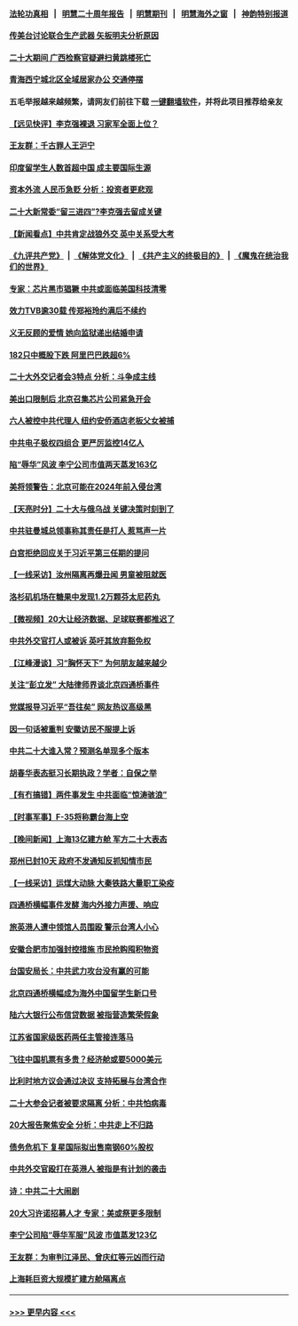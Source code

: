 #### [法轮功真相](https://github.com/gfw-breaker/truth/blob/master/README.md?t=0) &nbsp;&nbsp;|&nbsp;&nbsp; [明慧二十周年报告](https://github.com/gfw-breaker/mh-reports/blob/master/README.md?t=0) &nbsp;&nbsp;|&nbsp;&nbsp;[明慧期刊](https://github.com/gfw-breaker/mh-qikan) &nbsp;&nbsp;|&nbsp;&nbsp; [明慧海外之窗](https://github.com/gfw-breaker/mh-news/blob/master/README.md?t=0) &nbsp;&nbsp;|&nbsp;&nbsp; [神韵特别报道](https://github.com/gfw-breaker/mh-news/blob/master/shenyun.md?t=0)
#### [传美台讨论联合生产武器 矢板明夫分析原因](../pages/nsc413/n13849990.md?t=10211651) 
#### [二十大期间 广西检察官疑避扫黄跳楼死亡](../pages/nsc413/n13849972.md?t=10211651) 
#### [青海西宁城北区全域居家办公 交通停摆](../pages/nsc413/n13849960.md?t=10211651) 
#### 五毛举报越来越频繁，请网友们前往下载 [一键翻墙软件](https://github.com/gfw-breaker/ssr-accounts)，并将此项目推荐给亲友
#### [【远见快评】李克强裸退 习家军全面上位？](../pages/nsc413/n13849744.md?t=10211651) 
#### [王友群：千古罪人王沪宁](../pages/nsc413/n13849773.md?t=10211651) 
#### [印度留学生人数首超中国 成主要国际生源](../pages/nsc413/n13849899.md?t=10211651) 
#### [资本外流 人民币急贬 分析：投资者更悲观](../pages/nsc413/n13849807.md?t=10211651) 
#### [二十大新常委“留三进四”?李克强去留成关键](../pages/nsc413/n13849755.md?t=10211651) 
#### [【新闻看点】中共肯定战狼外交 英中关系受大考](../pages/nsc413/n13849602.md?t=10211651) 
#### [《九评共产党》](https://github.com/begood0513/9ping.md/blob/master/README.md) &nbsp;|&nbsp; [《解体党文化》](../../../../jtdwh.md/blob/master/README.md)  &nbsp;|&nbsp; [《共产主义的终极目的》](../../../../gczydzjmd.md/blob/master/README.md) &nbsp;|&nbsp; [《魔鬼在统治我们的世界》](../../../../mgztzwmdsj.md/blob/master/README.md) 
#### [专家：芯片黑市猖獗 中共或面临美国科技清零](../pages/nsc413/n13849710.md?t=10211651) 
#### [效力TVB逾30载 传郑裕玲约满后不续约](../pages/nsc413/n13849707.md?t=10211651) 
#### [义无反顾的爱情 她向监狱递出结婚申请](../pages/nsc413/n13849716.md?t=10211651) 
#### [182只中概股下跌 阿里巴巴跌超6%](../pages/nsc413/n13849721.md?t=10211651) 
#### [二十大外交记者会3特点 分析：斗争成主线](../pages/nsc413/n13849596.md?t=10211651) 
#### [美出口限制后 北京召集芯片公司紧急开会](../pages/nsc413/n13849697.md?t=10211651) 
#### [六人被控中共代理人 纽约安侨酒店老板父女被捕](../pages/nsc413/n13849729.md?t=10211651) 
#### [中共电子极权四组合 更严厉监控14亿人](../pages/nsc413/n13849352.md?t=10211651) 
#### [陷“辱华”风波 李宁公司市值两天蒸发163亿](../pages/nsc413/n13849694.md?t=10211651) 
#### [美将领警告：北京可能在2024年前入侵台湾](../pages/nsc413/n13849667.md?t=10211651) 
#### [【天亮时分】二十大与俄乌战 关键决策时刻到了](../pages/nsc413/n13849508.md?t=10211651) 
#### [中共驻曼城总领事称其责任是打人 惹骂声一片](../pages/nsc413/n13849606.md?t=10211651) 
#### [白宫拒绝回应关于习近平第三任期的提问](../pages/nsc413/n13849649.md?t=10211651) 
#### [【一线采访】汝州隔离再爆丑闻 男童被阻就医](../pages/nsc413/n13849489.md?t=10211651) 
#### [洛杉矶机场在糖果中发现1.2万颗芬太尼药丸](../pages/nsc413/n13849608.md?t=10211651) 
#### [【微视频】20大让经济数据、足球联赛都推迟了](../pages/nsc413/n13849590.md?t=10211651) 
#### [中共外交官打人或被诉 英吁其放弃豁免权](../pages/nsc413/n13849485.md?t=10211651) 
#### [【江峰漫谈】习“胸怀天下” 为何朋友越来越少](../pages/nsc413/n13849586.md?t=10211651) 
#### [关注“彭立发” 大陆律师界谈北京四通桥事件](../pages/nsc413/n13849566.md?t=10211651) 
#### [党媒报导习近平“吾往矣” 网友热议高级黑](../pages/nsc413/n13849463.md?t=10211651) 
#### [因一句话被重判 安徽访民不服提上诉](../pages/nsc413/n13849544.md?t=10211651) 
#### [中共二十大谁入常？预测名单现多个版本](../pages/nsc413/n13849395.md?t=10211651) 
#### [胡春华表态挺习长期执政？学者：自保之举](../pages/nsc413/n13849448.md?t=10211651) 
#### [【有冇搞错】两件事发生 中共面临“惊涛骇浪”](../pages/nsc413/n13849257.md?t=10211651) 
#### [【时事军事】F-35将称霸台海上空](../pages/nsc413/n13848979.md?t=10211651) 
#### [【晚间新闻】上海13亿建方舱 军方二十大表态](../pages/nsc413/n13849378.md?t=10211651) 
#### [郑州已封10天 政府不发通知反抓知情市民](../pages/nsc413/n13849249.md?t=10211651) 
#### [【一线采访】运煤大动脉 大秦铁路大量职工染疫](../pages/nsc413/n13849413.md?t=10211651) 
#### [四通桥横幅事件发酵 海内外接力声援、响应](../pages/nsc413/n13849373.md?t=10211651) 
#### [旅英港人遭中领馆人员围殴 警示台湾人小心](../pages/nsc413/n13849376.md?t=10211651) 
#### [安徽合肥市加强封控措施 市民抢购囤积物资](../pages/nsc413/n13849367.md?t=10211651) 
#### [台国安局长：中共武力攻台没有赢的可能](../pages/nsc413/n13849200.md?t=10211651) 
#### [北京四通桥横幅成为海外中国留学生新口号](../pages/nsc413/n13849361.md?t=10211651) 
#### [陆六大银行公布信贷数据 被指营造繁荣假象](../pages/nsc413/n13849325.md?t=10211651) 
#### [江苏省国家级医药两任主管接连落马](../pages/nsc413/n13849267.md?t=10211651) 
#### [飞往中国机票有多贵？经济舱或要5000美元](../pages/nsc413/n13849214.md?t=10211651) 
#### [比利时地方议会通过决议 支持拓展与台湾合作](../pages/nsc413/n13849260.md?t=10211651) 
#### [二十大参会记者被要求隔离 分析：中共怕病毒](../pages/nsc413/n13849159.md?t=10211651) 
#### [20大报告聚焦安全 分析：中共走上不归路](../pages/nsc413/n13849083.md?t=10211651) 
#### [债务危机下 复星国际拟出售南钢60%股权](../pages/nsc413/n13849179.md?t=10211651) 
#### [中共外交官殴打在英港人 被指是有计划的袭击](../pages/nsc413/n13849070.md?t=10211651) 
#### [诗：中共二十大闹剧](../pages/nsc413/n13848456.md?t=10211651) 
#### [20大习许诺招募人才 专家：美或祭更多限制](../pages/nsc413/n13849014.md?t=10211651) 
#### [李宁公司陷“辱华军服”风波 市值蒸发123亿](../pages/nsc413/n13849058.md?t=10211651) 
#### [王友群：为审判江泽民、曾庆红等元凶而行动](../pages/nsc413/n13848951.md?t=10211651) 
#### [上海耗巨资大规模扩建方舱隔离点](../pages/nsc413/n13848957.md?t=10211651) 

----
#### [ >>> 更早内容 <<< ](../indexes/nsc413-earlier.md)
